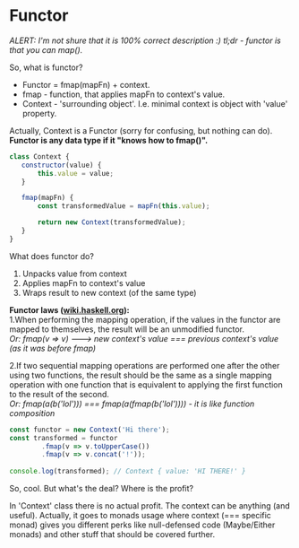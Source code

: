 # Functor
*ALERT: I'm not shure that it is 100% correct description :)*
*tl;dr - functor is that you can map().*

So, what is functor?  

* Functor = fmap(mapFn) + context.  
* fmap - function, that applies mapFn to context's value.  
* Context - 'surrounding object'. I.e. minimal context is object with 'value' property.  

Actually, Context is a Functor (sorry for confusing, but nothing can do). __Functor is any data type if it "knows how to fmap()".__  
 ```javascript
class Context {
    constructor(value) {
        this.value = value;
    }

    fmap(mapFn) {
        const transformedValue = mapFn(this.value);

        return new Context(transformedValue);
    }
}
```

 What does functor do?  
 1. Unpacks value from context  
 2. Applies mapFn to context's value  
 3. Wraps result to new context (of the same type) 

__Functor laws ([wiki.haskell.org](https://en.wikibooks.org/wiki/Haskell/The_Functor_class)):__  
1.When performing the mapping operation, if the values in the functor are mapped to 
themselves, the result will be an unmodified functor.  
*Or: fmap(v => v) ---> new context's value === previous context's value (as it was before fmap)*

2.If two sequential mapping operations are performed one after the other using two functions, the result 
should be the same as a single mapping operation with one function that is equivalent to applying the first
function to the result of the second.  
*Or: fmap(a(b('lol'))) === fmap(a(fmap(b('lol')))) - it is like function composition*
```javascript
const functor = new Context('Hi there');
const transformed = functor
        .fmap(v => v.toUpperCase())
        .fmap(v => v.concat('!'));
        
console.log(transformed); // Context { value: 'HI THERE!' }
```
 So, cool. But what's the deal? Where is the profit?  

 In 'Context' class there is no actual profit. The context can be anything (and useful).
 Actually, it goes to monads usage where context (=== specific monad) gives you different
 perks like null-defensed code (Maybe/Either monads) and other stuff that should be covered further.
